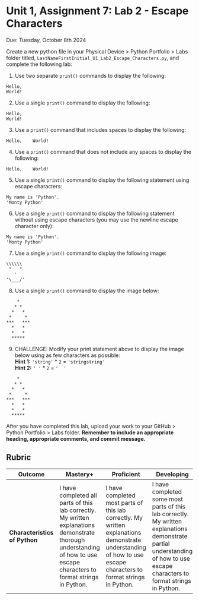 # Unit 1, Assignment 7: Lab 2 - Escape Characters
Due: Tuesday, October 8th 2024

Create a new python file in your Physical Device > Python Portfolio > Labs folder titled, `LastNameFirstInitial_U1_Lab2_Escape_Characters.py`, and complete the following lab:

1. Use two separate `print()` commands to display the following:
```
Hello,
World!
```

2. Use a single `print()` command to display the following:
```
Hello,
World!
```

3. Use a `print()` command that includes spaces to display the following:
```
Hello,    World!
```

4. Use a `print()` command that does not include any spaces to display the following:
```
Hello,    World!
```

5. Use a single `print()` command to display the following statement using escape characters:
```
My name is 'Python'.
'Monty Python'
```

6. Use a single `print()` command to display the following statement without using escape characters (you may use the newline escape character only):
```
My name is 'Python'.
'Monty Python'
```

7. Use a single `print()` command to display the following image:
```
\\\\\\
 "   "
   '
'\___/'
```

8. Use a single `print()` command to display the image below:
```
    *
   * *
  *   *
 *     *
***   ***
  *   *
  *   *
  *****
```

9. CHALLENGE: Modify your print statement above to display the image below using as few characters as possible:<br>
**Hint 1:** `'string'` * `2` = `'stringstring'`<br>
**Hint 2:** `' '` * `2` = `'  '`
```
    *
   * *
  *   *
 *     *
***   ***
  *   *
  *   *
  *****
```

After you have completed this lab, upload your work to your GitHub > Python Portfolio > Labs folder.  **Remember to include an appropriate heading, appropriate comments, and commit message.**

## Rubric

|Outcome|Mastery+|Proficient|Developing|Limited|Incomplete|
|---|---|---|---|---|---|
|**Characteristics of Python**|I have completed all parts of this lab correctly.  My written explanations demonstrate thorough understanding of how to use escape characters to format strings in Python.|I have completed most parts of this lab correctly.  My written explanations demonstrate understanding of how to use escape characters to format strings in Python.|I have completed some most parts of this lab correctly.  My written explanations demonstrate partial understanding of how to use escape characters to format strings in Python.|I have completed few parts of this lab correctly. my written explanations demonstrate limited understanding of how to use escape characters to format strings in Python.|I have not yet completed any parts of this lab correctly or my written explanations do not yet demonstrate understanding of how to use escape characters to format strings in Python.|
